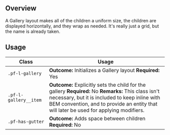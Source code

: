 ## Overview

A Gallery layout makes all of the children a uniform size, the children are displayed horizontally, and they wrap as needed. It's really just a grid, but the name is already taken.

## Usage

| Class | Usage |
| -- | -- |
| `.pf-l-gallery` |  **Outcome:** Initializes a Gallery layout **Required:** Yes |
| `.pf-l-gallery__item` |  **Outcome:** Explicitly sets the child for the gallery **Required:** No **Remarks:** This class isn't necessary, but it is included to keep inline with BEM convention, and to provide an entity that will later be used for applying modifiers.
| `.pf-has-gutter` |  **Outcome:** Adds space between children **Required:** No
